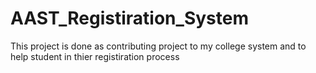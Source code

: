 # AAST_Registiration_System

This project is done as contributing project to my college system and to help student in thier registiration process

